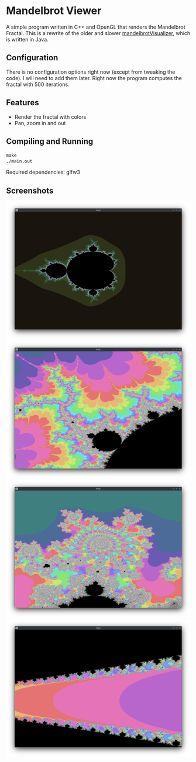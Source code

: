 # Mandelbrot Viewer

A simple program written in C++ and OpenGL that renders the Mandelbrot Fractal. This is a rewrite of the older and slower [mandelbrotVisualizer](https://github.com/Vitaspiros/mandelbrotVisualizer), which is written in Java.

## Configuration
There is no configuration options right now (except from tweaking the code). 
I will need to add them later. 
Right now the program computes the fractal with 500 iterations.

## Features
- Render the fractal with colors
- Pan, zoom in and out

## Compiling and Running
```
make
./main.out
```
Required dependencies: glfw3

## Screenshots
![Screenshot of program when it starts up](images/screenshot1.png)
![Screenshot of zoomed in Mandelbrot fractal](images/screenshot2.png)
![Screenshot of zoomed in Mandelbrot fractal](images/screenshot3.png)
![Screenshot of zoomed in Mandelbrot fractal](images/screenshot4.png)